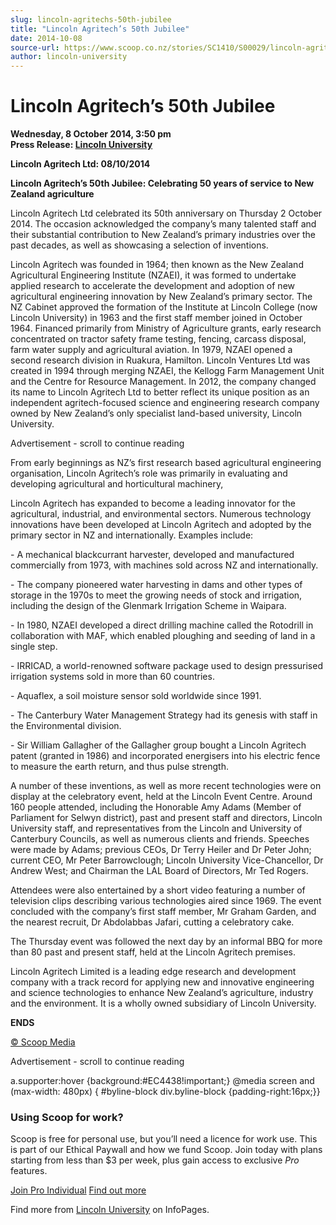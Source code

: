 ```yaml
---
slug: lincoln-agritechs-50th-jubilee
title: "Lincoln Agritech’s 50th Jubilee"
date: 2014-10-08
source-url: https://www.scoop.co.nz/stories/SC1410/S00029/lincoln-agritechs-50th-jubilee.htm
author: lincoln-university
---
```

Lincoln Agritech’s 50th Jubilee
===============================

**Wednesday, 8 October 2014, 3:50 pm**  
**Press Release: [Lincoln University](https://info.scoop.co.nz/Lincoln_University)**

**Lincoln Agritech Ltd: 08/10/2014**

**Lincoln Agritech’s 50th Jubilee: Celebrating 50 years of service to New Zealand agriculture**

Lincoln Agritech Ltd celebrated its 50th anniversary on Thursday 2 October 2014. The occasion acknowledged the company’s many talented staff and their substantial contribution to New Zealand’s primary industries over the past decades, as well as showcasing a selection of inventions.

Lincoln Agritech was founded in 1964; then known as the New Zealand Agricultural Engineering Institute (NZAEI), it was formed to undertake applied research to accelerate the development and adoption of new agricultural engineering innovation by New Zealand’s primary sector. The NZ Cabinet approved the formation of the Institute at Lincoln College (now Lincoln University) in 1963 and the first staff member joined in October 1964. Financed primarily from Ministry of Agriculture grants, early research concentrated on tractor safety frame testing, fencing, carcass disposal, farm water supply and agricultural aviation. In 1979, NZAEI opened a second research division in Ruakura, Hamilton. Lincoln Ventures Ltd was created in 1994 through merging NZAEI, the Kellogg Farm Management Unit and the Centre for Resource Management. In 2012, the company changed its name to Lincoln Agritech Ltd to better reflect its unique position as an independent agritech-focused science and engineering research company owned by New Zealand’s only specialist land-based university, Lincoln University.

Advertisement - scroll to continue reading





From early beginnings as NZ’s first research based agricultural engineering organisation, Lincoln Agritech’s role was primarily in evaluating and developing agricultural and horticultural machinery,

Lincoln Agritech has expanded to become a leading innovator for the agricultural, industrial, and environmental sectors. Numerous technology innovations have been developed at Lincoln Agritech and adopted by the primary sector in NZ and internationally. Examples include:

\- A mechanical blackcurrant harvester, developed and manufactured commercially from 1973, with machines sold across NZ and internationally.

\- The company pioneered water harvesting in dams and other types of storage in the 1970s to meet the growing needs of stock and irrigation, including the design of the Glenmark Irrigation Scheme in Waipara.

\- In 1980, NZAEI developed a direct drilling machine called the Rotodrill in collaboration with MAF, which enabled ploughing and seeding of land in a single step.

\- IRRICAD, a world-renowned software package used to design pressurised irrigation systems sold in more than 60 countries.

\- Aquaflex, a soil moisture sensor sold worldwide since 1991.

\- The Canterbury Water Management Strategy had its genesis with staff in the Environmental division.

\- Sir William Gallagher of the Gallagher group bought a Lincoln Agritech patent (granted in 1986) and incorporated energisers into his electric fence to measure the earth return, and thus pulse strength.

A number of these inventions, as well as more recent technologies were on display at the celebratory event, held at the Lincoln Event Centre. Around 160 people attended, including the Honorable Amy Adams (Member of Parliament for Selwyn district), past and present staff and directors, Lincoln University staff, and representatives from the Lincoln and University of Canterbury Councils, as well as numerous clients and friends. Speeches were made by Adams; previous CEOs, Dr Terry Heiler and Dr Peter John; current CEO, Mr Peter Barrowclough; Lincoln University Vice-Chancellor, Dr Andrew West; and Chairman the LAL Board of Directors, Mr Ted Rogers.

Attendees were also entertained by a short video featuring a number of television clips describing various technologies aired since 1969. The event concluded with the company’s first staff member, Mr Graham Garden, and the nearest recruit, Dr Abdolabbas Jafari, cutting a celebratory cake.

The Thursday event was followed the next day by an informal BBQ for more than 80 past and present staff, held at the Lincoln Agritech premises.

Lincoln Agritech Limited is a leading edge research and development company with a track record for applying new and innovative engineering and science technologies to enhance New Zealand’s agriculture, industry and the environment. It is a wholly owned subsidiary of Lincoln University.

**ENDS**

[© Scoop Media](http://www.scoop.co.nz/about/terms.html)  

Advertisement - scroll to continue reading



a.supporter:hover {background:#EC4438!important;} @media screen and (max-width: 480px) { #byline-block div.byline-block {padding-right:16px;}}

### Using Scoop for work?

Scoop is free for personal use, but you’ll need a licence for work use. This is part of our Ethical Paywall and how we fund Scoop. Join today with plans starting from less than $3 per week, plus gain access to exclusive _Pro_ features.  
  
[Join Pro Individual](https://pro.scoop.co.nz/Individual/?from=ProIn24) [Find out more](https://pro.scoop.co.nz/using-scoop-for-work/?from=ProIn24)

Find more from [Lincoln University](https://info.scoop.co.nz/Lincoln_University) on InfoPages.